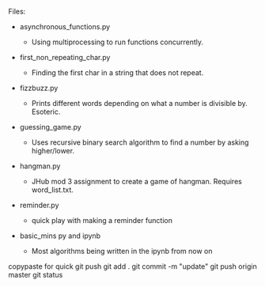 Files:

- asynchronous_functions.py
    - Using multiprocessing to run functions concurrently.

- first_non_repeating_char.py
    - Finding the first char in a string that does not repeat.

- fizzbuzz.py
    - Prints different words depending on what a number is divisible by. Esoteric.

- guessing_game.py
    - Uses recursive binary search algorithm to find a number by asking higher/lower.

- hangman.py
    - JHub mod 3 assignment to create a game of hangman. Requires word_list.txt.

- reminder.py
    - quick play with making a reminder function

- basic_mins py and ipynb
    - Most algorithms being written in the ipynb from now on

copypaste for quick git push
git add .
git commit -m "update"
git push origin master
git status